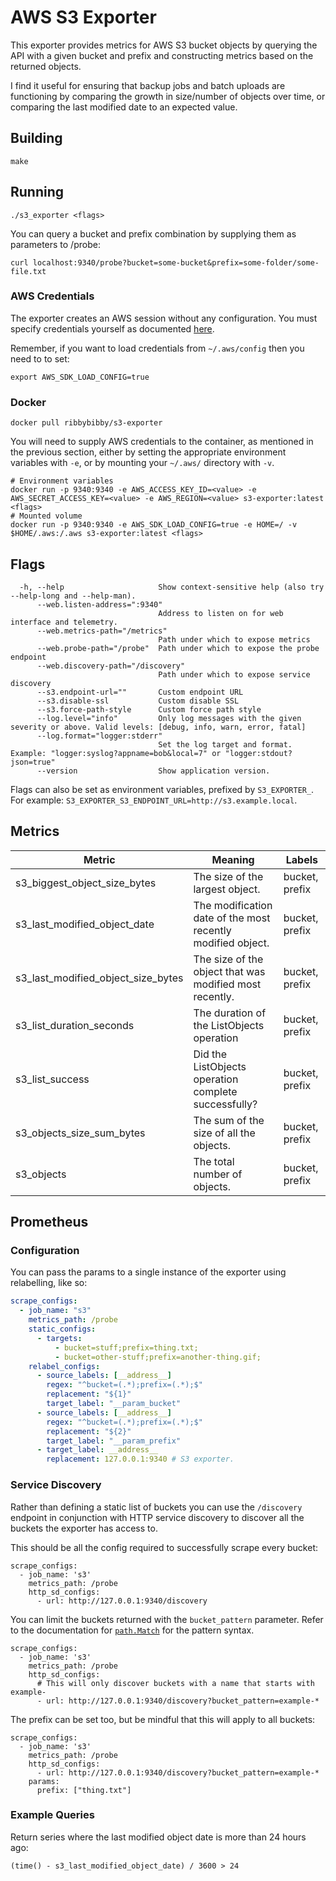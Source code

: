 # AWS S3 Exporter

This exporter provides metrics for AWS S3 bucket objects by querying the API with a given bucket and prefix and constructing metrics based on the returned objects.

I find it useful for ensuring that backup jobs and batch uploads are functioning by comparing the growth in size/number of objects over time, or comparing the last modified date to an expected value.

## Building

```
make
```

## Running

```
./s3_exporter <flags>
```

You can query a bucket and prefix combination by supplying them as parameters to /probe:

```
curl localhost:9340/probe?bucket=some-bucket&prefix=some-folder/some-file.txt
```

### AWS Credentials

The exporter creates an AWS session without any configuration. You must specify credentials yourself as documented [here](https://docs.aws.amazon.com/sdk-for-go/v1/developer-guide/configuring-sdk.html).

Remember, if you want to load credentials from `~/.aws/config` then you need to to set:

```
export AWS_SDK_LOAD_CONFIG=true
```

### Docker

```
docker pull ribbybibby/s3-exporter
```

You will need to supply AWS credentials to the container, as mentioned in the previous section, either by setting the appropriate environment variables with `-e`, or by mounting your `~/.aws/` directory with `-v`.

```
# Environment variables
docker run -p 9340:9340 -e AWS_ACCESS_KEY_ID=<value> -e AWS_SECRET_ACCESS_KEY=<value> -e AWS_REGION=<value> s3-exporter:latest <flags>
# Mounted volume
docker run -p 9340:9340 -e AWS_SDK_LOAD_CONFIG=true -e HOME=/ -v $HOME/.aws:/.aws s3-exporter:latest <flags>
```

## Flags

```
  -h, --help                     Show context-sensitive help (also try --help-long and --help-man).
      --web.listen-address=":9340"
                                 Address to listen on for web interface and telemetry.
      --web.metrics-path="/metrics"
                                 Path under which to expose metrics
      --web.probe-path="/probe"  Path under which to expose the probe endpoint
      --web.discovery-path="/discovery"
                                 Path under which to expose service discovery
      --s3.endpoint-url=""       Custom endpoint URL
      --s3.disable-ssl           Custom disable SSL
      --s3.force-path-style      Custom force path style
      --log.level="info"         Only log messages with the given severity or above. Valid levels: [debug, info, warn, error, fatal]
      --log.format="logger:stderr"
                                 Set the log target and format. Example: "logger:syslog?appname=bob&local=7" or "logger:stdout?json=true"
      --version                  Show application version.
```

Flags can also be set as environment variables, prefixed by `S3_EXPORTER_`. For example: `S3_EXPORTER_S3_ENDPOINT_URL=http://s3.example.local`.

## Metrics

| Metric                             | Meaning                                                     | Labels         |
| ---------------------------------- | ----------------------------------------------------------- | -------------- |
| s3_biggest_object_size_bytes       | The size of the largest object.                             | bucket, prefix |
| s3_last_modified_object_date       | The modification date of the most recently modified object. | bucket, prefix |
| s3_last_modified_object_size_bytes | The size of the object that was modified most recently.     | bucket, prefix |
| s3_list_duration_seconds           | The duration of the ListObjects operation                   | bucket, prefix |
| s3_list_success                    | Did the ListObjects operation complete successfully?        | bucket, prefix |
| s3_objects_size_sum_bytes          | The sum of the size of all the objects.                     | bucket, prefix |
| s3_objects                         | The total number of objects.                                | bucket, prefix |

## Prometheus

### Configuration

You can pass the params to a single instance of the exporter using relabelling, like so:

```yml
scrape_configs:
  - job_name: "s3"
    metrics_path: /probe
    static_configs:
      - targets:
          - bucket=stuff;prefix=thing.txt;
          - bucket=other-stuff;prefix=another-thing.gif;
    relabel_configs:
      - source_labels: [__address__]
        regex: "^bucket=(.*);prefix=(.*);$"
        replacement: "${1}"
        target_label: "__param_bucket"
      - source_labels: [__address__]
        regex: "^bucket=(.*);prefix=(.*);$"
        replacement: "${2}"
        target_label: "__param_prefix"
      - target_label: __address__
        replacement: 127.0.0.1:9340 # S3 exporter.
```

### Service Discovery

Rather than defining a static list of buckets you can use the `/discovery` endpoint
in conjunction with HTTP service discovery to discover all the buckets the
exporter has access to.

This should be all the config required to successfully scrape every bucket:

```
scrape_configs:
  - job_name: 's3'
    metrics_path: /probe
    http_sd_configs:
      - url: http://127.0.0.1:9340/discovery
```

You can limit the buckets returned with the `bucket_pattern` parameter. Refer to
the documentation for [`path.Match`](https://golang.org/pkg/path/#Match) for the
pattern syntax.

```
scrape_configs:
  - job_name: 's3'
    metrics_path: /probe
    http_sd_configs:
      # This will only discover buckets with a name that starts with example-
      - url: http://127.0.0.1:9340/discovery?bucket_pattern=example-*
```

The prefix can be set too, but be mindful that this will apply to all buckets:

```
scrape_configs:
  - job_name: 's3'
    metrics_path: /probe
    http_sd_configs:
      - url: http://127.0.0.1:9340/discovery?bucket_pattern=example-*
    params:
      prefix: ["thing.txt"]
```

### Example Queries

Return series where the last modified object date is more than 24 hours ago:

```
(time() - s3_last_modified_object_date) / 3600 > 24
```
